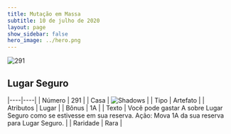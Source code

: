 ```yaml
---
title: Mutação em Massa
subtitle: 10 de julho de 2020
layout: page
show_sidebar: false
hero_image: ../hero.png
---
```


![291](https://cdn.keyforgegame.com/media/card_front/pt/479_291_88GPJGFV248G_pt.png)

## Lugar Seguro

|----|----|
| Número | 291 |
| Casa | ![Shadows](https://archonarcana.com/images/thumb/e/ee/Shadows.png/22px-Shadows.png "Sombras") |
| Tipo | Artefato |
| Atributos | Lugar |
| Bônus | 1A |
| Texto | Você pode gastar A sobre Lugar Seguro como se estivesse em sua reserva. Ação: Mova 1A da sua reserva para  Lugar Seguro. |
| Raridade | Rara |
